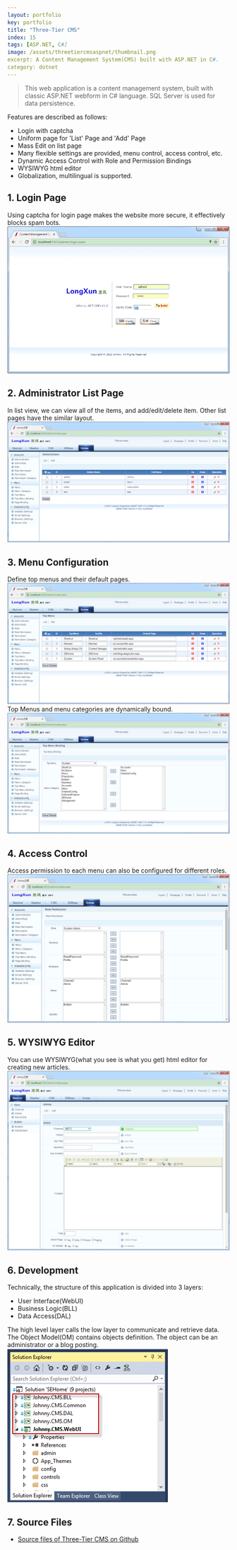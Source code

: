 ```yaml
---
layout: portfolio
key: portfolio
title: "Three-Tier CMS"
index: 15
tags: [ASP.NET, C#]
image: /assets/threetiercmsaspnet/thumbnail.png
excerpt: A Content Management System(CMS) built with ASP.NET in C#.
category: dotnet
---
```


> This web application is a content management system, built with classic ASP.NET webform in C# language. SQL Server is used for data persistence.

Features are described as follows:  
* Login with captcha
* Uniform page for 'List' Page and 'Add' Page
* Mass Edit on list page
* Many flexible settings are provided, menu control, access control, etc.
* Dynamic Access Control with Role and Permission Bindings
* WYSIWYG html editor
* Globalization, multilingual is supported.

## 1. Login Page
Using captcha for login page makes the website more secure, it effectively blocks spam bots.
![image](/assets/threetiercmsaspnet/login.png)

## 2. Administrator List Page
In list view, we can view all of the items, and add/edit/delete item. Other list pages have the similar layout.
![image](/assets/threetiercmsaspnet/adminlist.png)  

## 3. Menu Configuration
Define top menus and their default pages.
![image](/assets/threetiercmsaspnet/topmenu.png)  
Top Menus and menu categories are dynamically bound.
![image](/assets/threetiercmsaspnet/topmenubinding.png)
## 4. Access Control
Access permission to each menu can also be configured for different roles.
![image](/assets/threetiercmsaspnet/rolepermission.png)
## 5. WYSIWYG Editor
You can use WYSIWYG(what you see is what you get) html editor for creating new articles.
![image](/assets/threetiercmsaspnet/addarticle.png)

## 6. Development
Technically, the structure of this application is divided into 3 layers:
* User Interface(WebUI)
* Business Logic(BLL)
* Data Access(DAL)  

The high level layer calls the low layer to communicate and retrieve data. The Object Model(OM) contains objects definition. The object can be an administrator or a blog posting.
![image](/assets/threetiercmsaspnet/project.png)  

## 7. Source Files
* [Source files of Three-Tier CMS on Github](https://github.com/jojozhuang/Portfolio/tree/master/ThreeTierCMS/Src)
